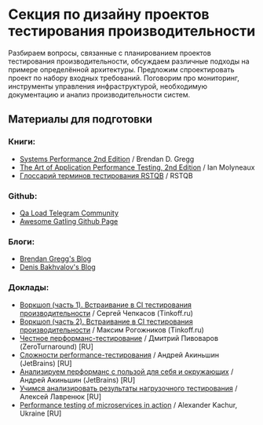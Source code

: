# Секция по дизайну проектов тестирования производительности
Разбираем вопросы, связанные с планированием проектов тестирования производительности, обсуждаем различные подходы на примере определённой архитектуры.
Предложим спроектировать проект по набору входных требований. Поговорим про мониторинг, инструменты управления инфраструктурой, необходимую документацию и анализ производительности систем.

## Материалы для подготовки

### Книги:
- [Systems Performance 2nd Edition](https://www.amazon.com/Systems-Performance-Brendan-Gregg/dp/0136820158/ref=as_li_ss_tl?ie=UTF8&linkCode=sl1&tag=deirdrestraug-20&linkId=815ef3388ba65b674f4f8fd582713f24&language=en_US) / Brendan D. Gregg
- [The Art of Application Performance Testing, 2nd Edition](https://www.oreilly.com/library/view/the-art-of/9781491900536/) / Ian Molyneaux
- [Глоссарий терминов тестирования RSTQB](https://www.rstqb.org/ru/istqb-downloads.html?file=files/content/rstqb/downloads/ISTQB%20Downloads/ISTQB%20Глоссарий%20Терминов%20Тестирования%202.3.pdf) / RSTQB

### Github:
- [Qa Load Telegram Community](https://qaload.github.io/)
- [Awesome Gatling Github Page](https://github.com/aliesbelik/awesome-gatling)

### Блоги:
- [Brendan Gregg's Blog](https://www.brendangregg.com/overview.html)
- [Denis Bakhvalov's Blog](https://easyperf.net/notes/)

### Доклады:
- [Воркшоп (часть 1). Встраивание в CI тестирования производительности](https://youtu.be/2wWiud1A7BM) / Сергей Чепкасов (Tinkoff.ru)
- [Воркшоп (часть 2). Встраивание в CI тестирования производительности](https://youtu.be/vbM7lRXLFD8) / Максим Рогожников (Tinkoff.ru)
- [Честное перформанс-тестирование](https://youtu.be/8Mzs3arFGZo) / Дмитрий Пивоваров (ZeroTurnaround) [RU]
- [Сложности performance-тестирования](https://youtu.be/am94iI2assY) / Андрей Акиньшин (JetBrains) [RU]
- [Анализируем перформанс с пользой для себя и окружающих](https://youtu.be/jZ0quqA1Fn8) / Андрей Акиньшин (JetBrains) [RU]
- [Учимся анализировать результаты нагрузочного тестирования](https://youtu.be/gws7L3EaeC0) / Алексей Лавренюк [RU]
- [Performance testing of microservices in action](https://youtu.be/c1xu7W7bqKc) / Alexander Kachur, Ukraine [RU]
